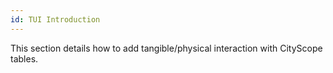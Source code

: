 ```yaml
---
id: TUI Introduction
---
```


This section details how to add tangible/physical interaction with CityScope tables.
